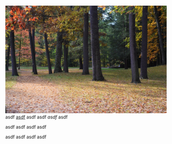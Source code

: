 ![asdf](asdf.jpg) asdf [asdf](asdf)
 asdf asdf *asdf* asdf

 asdf asdf asdf asdf

asdf asdf asdf asdf